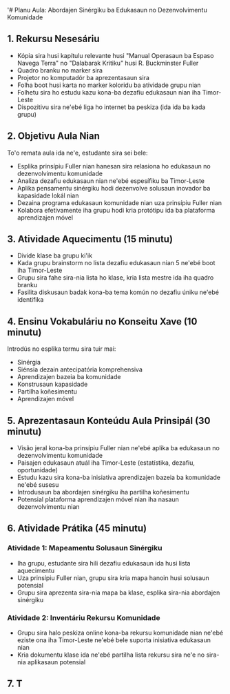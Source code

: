 '# Planu Aula: Abordajen Sinérgiku ba Edukasaun no Dezenvolvimentu Komunidade

## 1. Rekursu Nesesáriu

- Kópia sira husi kapítulu relevante husi "Manual Operasaun ba Espaso Navega Terra" no "Dalabarak Kritiku" husi R. Buckminster Fuller
- Quadro branku no marker sira
- Projetor no komputadór ba aprezentasaun sira
- Folha boot husi karta no marker koloridu ba atividade grupu nian
- Folhetu sira ho estudu kazu kona-ba dezafiu edukasaun nian iha Timor-Leste
- Dispozitivu sira ne'ebé liga ho internet ba peskiza (ida ida ba kada grupu)

## 2. Objetivu Aula Nian

To'o remata aula ida ne'e, estudante sira sei bele:
- Esplika prinsípiu Fuller nian hanesan sira relasiona ho edukasaun no dezenvolvimentu komunidade
- Analiza dezafiu edukasaun nian ne'ebé espesífiku ba Timor-Leste
- Aplika pensamentu sinérgiku hodi dezenvolve solusaun inovador ba kapasidade lokál nian
- Dezaina programa edukasaun komunidade nian uza prinsípiu Fuller nian
- Kolabora efetivamente iha grupu hodi kria protótipu ida ba plataforma aprendizajen móvel

## 3. Atividade Aquecimentu (15 minutu)

- Divide klase ba grupu ki'ik
- Kada grupu brainstorm no lista dezafiu edukasaun nian 5 ne'ebé boot iha Timor-Leste
- Grupu sira fahe sira-nia lista ho klase, kria lista mestre ida iha quadro branku
- Fasilita diskusaun badak kona-ba tema komún no dezafiu úniku ne'ebé identifika

## 4. Ensinu Vokabuláriu no Konseitu Xave (10 minutu)

Introdús no esplika termu sira tuir mai:
- Sinérgia
- Siénsia dezain antecipatória komprehensiva
- Aprendizajen bazeia ba komunidade
- Konstrusaun kapasidade
- Partilha koñesimentu
- Aprendizajen móvel

## 5. Aprezentasaun Konteúdu Aula Prinsipál (30 minutu)

- Visão jeral kona-ba prinsípiu Fuller nian ne'ebé aplika ba edukasaun no dezenvolvimentu komunidade
- Paisajen edukasaun atuál iha Timor-Leste (estatístika, dezafiu, oportunidade)
- Estudu kazu sira kona-ba inisiativa aprendizajen bazeia ba komunidade ne'ebé susesu
- Introdusaun ba abordajen sinérgiku iha partilha koñesimentu
- Potensial plataforma aprendizajen móvel nian iha nasaun dezenvolvimentu nian

## 6. Atividade Prátika (45 minutu)

### Atividade 1: Mapeamentu Solusaun Sinérgiku
- Iha grupu, estudante sira hili dezafiu edukasaun ida husi lista aquecimentu
- Uza prinsípiu Fuller nian, grupu sira kria mapa hanoin husi solusaun potensial
- Grupu sira aprezenta sira-nia mapa ba klase, esplika sira-nia abordajen sinérgiku

### Atividade 2: Inventáriu Rekursu Komunidade
- Grupu sira halo peskiza online kona-ba rekursu komunidade nian ne'ebé eziste ona iha Timor-Leste ne'ebé bele suporta inisiativa edukasaun nian
- Kria dokumentu klase ida ne'ebé partilha lista rekursu sira ne'e no sira-nia aplikasaun potensial

## 7. T